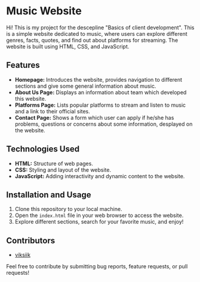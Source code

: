 # Music Website

Hi! This is my project for the descepline "Basics of client development". 
This is a simple website dedicated to music, where users can explore different genres, facts, quotes, and find out about platforms for streaming. The website is built using HTML, CSS, and JavaScript.

## Features

- **Homepage:** Introduces the website, provides navigation to different sections and give some general information about music.
- **About Us Page:** Displays an information about team which developed this website.
- **Platforms Page:** Lists popular platforms to stream and listen to music and a link to their official sites.
- **Contact Page:** Shows a form which user can apply if he/she has problems, questions or concerns about some information, desplayed on the website.

## Technologies Used

- **HTML:** Structure of web pages.
- **CSS:** Styling and layout of the website.
- **JavaScript:** Adding interactivity and dynamic content to the website.

## Installation and Usage

1. Clone this repository to your local machine.
2. Open the `index.html` file in your web browser to access the website.
3. Explore different sections, search for your favorite music, and enjoy!

## Contributors

- [viksiik](https://github.com/viksiik)


Feel free to contribute by submitting bug reports, feature requests, or pull requests!
